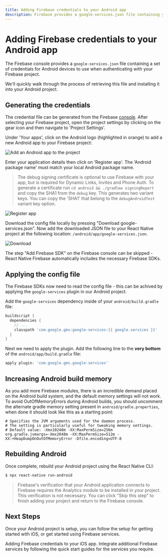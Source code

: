 ```yaml
---
title: Adding Firebase credentials to your Android app
description: Firebase provides a google-services.json file containing your Firebase project credentials. Learn how to add this to your React Native project.
---
```


# Adding Firebase credentials to your Android app

The Firebase console provides a `google-services.json` file containing a set of credentials for Android devices to use when authenticating with your Firebase project.

We'll quickly walk through the process of retrieving this file and installing it into your Android project.

## Generating the credentials

The credential file can be generated from the Firebase [console](https://console.firebase.google.com/). After selecting your Firebase project, open the project settings by clicking on the gear icon and then navigate to 'Project Settings'.

Under 'Your apps', click on the Android logo (highlighted in orange) to add a new Android app to your Firebase project:

![Add an Android app to the project](https://prismic-io.s3.amazonaws.com/invertase%2Fd69c0b59-f1eb-4e19-aeed-2c5578dbf8d9_settings-android.png)

Enter your application details then click on 'Register app'. The 'Android package name' must match your local Android package name.

> The debug signing certificate is optional to use Firebase with your app, but is required for Dynamic Links, Invites and Phone Auth. To generate a certificate run `cd android && ./gradlew signingReport` and copy the SHA1 from the `debug` key. This generates two variant keys. You can copy the 'SHA1' that belong to the `debugAndroidTest` variant key option.

![Register app](https://prismic-io.s3.amazonaws.com/invertase%2F3ea8d102-0fa8-4a5e-bbb4-938f5955800e_screenshot+2019-05-07+at+11.00.01.png)

Download the config file locally by pressing "Download google-services.json". Now add the downloaded JSON file to your React Native project at the following location: `/android/app/google-services.json`.

![Download](https://prismic-io.s3.amazonaws.com/invertase%2F3bd36734-a2a7-46c7-aca5-a7b007c4ec35_screenshot+2019-05-07+at+10.48.12.png)

The step "Add Firebase SDK" on the Firebase console can be skipped - React Native Firebase automatically includes the necessary Firebase SDKs.

## Applying the config file

The Firebase SDKs now need to read the config file - this can be achived by applying the `google-services` plugin in our Android project.

Add the `google-services` dependency inside of your `android/build.gradle` file:

```groovy
buildscript {
  dependencies {
    // ...
    classpath 'com.google.gms:google-services:{{ google.services }}'
  }
}
```

Next we need to apply the plugin. Add the following line to the **very bottom** of the `android/app/build.gradle` file:

```groovy
apply plugin: 'com.google.gms.google-services'
```

## Increasing Android build memory

As you add more Firebase modules, there is an incredible demand placed on the Android build system, and the default memory settings will not work. To avoid OutOfMemoryErrors during Android builds, you should uncomment the alternate gradle memory setting present in `android/gradle.properties`, when done it should look like this as a starting point:

```
# Specifies the JVM arguments used for the daemon process.
# The setting is particularly useful for tweaking memory settings.
# Default value: -Xmx10248m -XX:MaxPermSize=256m
org.gradle.jvmargs=-Xmx2048m -XX:MaxPermSize=512m -XX:+HeapDumpOnOutOfMemoryError -Dfile.encoding=UTF-8
```

## Rebuilding Android

Once complete, rebuild your Android project using the React Native CLI:

```bash
$ npx react-native run-android
```

> Firebase's verification that your Android application connects to Firebase requires the Analytics module to be installed in your project. This verification is not necessary. You can click "Skip this step" to finish adding your project and return to the Firebase console.

## Next Steps

Once your Android project is setup, you can follow the setup for getting started with iOS, or get started using Firebase services.

<Grid columns="2">
	<Block
		title="iOS: Setting up Firebase"
		to="/quick-start/ios-firebase-credentials"
		icon="phone_iphone"
		color="#2196F3"
	>
		Adding Firebase credentials to your iOS app.
	</Block>
	<Block
		title="Integrate additional Firebase services"
		to="/v6"
		icon="check"
		color="#43a047"
	>
		Integrate additional Firebase services by following the quick start guides for
		the services you require.
	</Block>
</Grid>
